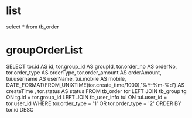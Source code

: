 list
===
select * from tb_order

groupOrderList
===
SELECT
  tor.id AS id,
  tor.group_id AS groupId,
  tor.order_no AS orderNo,
  tor.order_type AS orderType,
  tor.order_amount AS orderAmount,
  tui.username AS userName,
  tui.mobile AS mobile,
  DATE_FORMAT(FROM_UNIXTIME(tor.create_time/1000),'%Y-%m-%d') AS createTime ,
  tor.status AS status
FROM
  tb_order tor
  LEFT JOIN tb_group tg ON tg.id = tor.group_id
  LEFT JOIN tb_user_info tui ON tui.user_id = tor.user_id
WHERE tor.order_type = '1' OR tor.order_type = '2'
ORDER BY tor.id DESC

